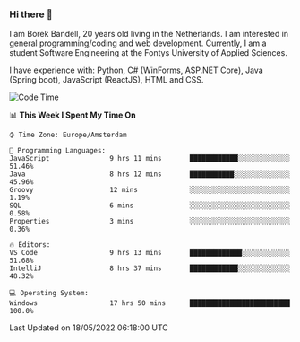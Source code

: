 ### Hi there 👋

I am Borek Bandell, 20 years old living in the Netherlands. I am interested in general programming/coding and web development. Currently, I am a student Software Engineering at the Fontys University of Applied Sciences.

I have experience with: Python, C# (WinForms, ASP.NET Core), Java (Spring boot), JavaScript (ReactJS), HTML and CSS.

<!--START_SECTION:waka-->
![Code Time](http://img.shields.io/badge/Code%20Time-139%20hrs%2044%20mins-blue)

📊 **This Week I Spent My Time On** 

```text
⌚︎ Time Zone: Europe/Amsterdam

💬 Programming Languages: 
JavaScript               9 hrs 11 mins       ████████████░░░░░░░░░░░░░   51.46% 
Java                     8 hrs 12 mins       ███████████░░░░░░░░░░░░░░   45.96% 
Groovy                   12 mins             ░░░░░░░░░░░░░░░░░░░░░░░░░   1.19% 
SQL                      6 mins              ░░░░░░░░░░░░░░░░░░░░░░░░░   0.58% 
Properties               3 mins              ░░░░░░░░░░░░░░░░░░░░░░░░░   0.36%

🔥 Editors: 
VS Code                  9 hrs 13 mins       █████████████░░░░░░░░░░░░   51.68% 
IntelliJ                 8 hrs 37 mins       ████████████░░░░░░░░░░░░░   48.32%

💻 Operating System: 
Windows                  17 hrs 50 mins      █████████████████████████   100.0%

```


 Last Updated on 18/05/2022 06:18:00 UTC
<!--END_SECTION:waka-->

<!--**tcBorek2002/tcBorek2002** is a ✨ _special_ ✨ repository because its `README.md` (this file) appears on your GitHub profile.

Here are some ideas to get you started:

- 🔭 I’m currently working on ...
- 🌱 I’m currently learning ...
- 👯 I’m looking to collaborate on ...
- 🤔 I’m looking for help with ...
- 💬 Ask me about ...
- 📫 How to reach me: ...
- 😄 Pronouns: ...
- ⚡ Fun fact: ...
-->
